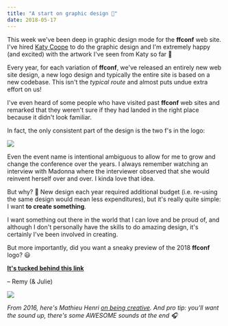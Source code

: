 ```yaml
---
title: "A start on graphic design 💅"
date: 2018-05-17
---
```


This week we've been deep in graphic design mode for the **ffconf** web site. I've hired [Katy Coope](https://twitter.com/kilotango) to do the graphic design and I'm extremely happy (and excited) with the artwork I've seen from Katy so far 🤩

Every year, for each variation of **ffconf**, we've released an entirely new web site design, a new logo design and typically the entire site is based on a new codebase. This isn't the _typical route_ and almost puts undue extra effort on us!

I've even heard of some people who have visited past **ffconf** web sites and remarked that they weren't sure if they had landed in the right place because it didn't look familiar.

In fact, the only consistent part of the design is the two f's in the logo:

![](https://convertkit.s3.amazonaws.com/assets/pictures/40116/1275865/content_ffconf-logos.png)

Even the event name is intentional ambiguous to allow for me to grow and change the conference over the years. I always remember watching an interview with Madonna where the interviewer observed that she would reinvent herself over and over. I kinda love that idea.

But why? 🤔 New design each year required additional budget (i.e. re-using the same design would mean less expenditures), but it's really quite simple: I want **to create something**.

I want something out there in the world that I can love and be proud of, and although I don't personally have the skills to do amazing design, it's certainly I've been involved in creating.

But more importantly, did you want a sneaky preview of the 2018 **ffconf** logo? 😃

**[It's tucked behind this link](https://ffconf.org/ffconf-logo-preview.html)**

– Remy (& Julie)

 [![](https://convertkit.s3.amazonaws.com/assets/pictures/40116/1275884/content_30891183291_4bace192ef_z.jpg)](https://www.youtube.com/watch?v=OT-Dc4nJKEo)

_From 2016, here's Mathieu Henri [on being creative](https://www.youtube.com/watch?v=OT-Dc4nJKEo). And pro tip: you'll want the sound up, there's some AWESOME sounds at the end 🎧_
